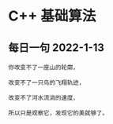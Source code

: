 # C++ 基础算法

## 每日一句 2022-1-13

`你改变不了一座山的轮廓，`

`改变不了一只鸟的飞翔轨迹，`

`改变不了河水流淌的速度，`

`所以只是观察它，发现它的美就够了。`
